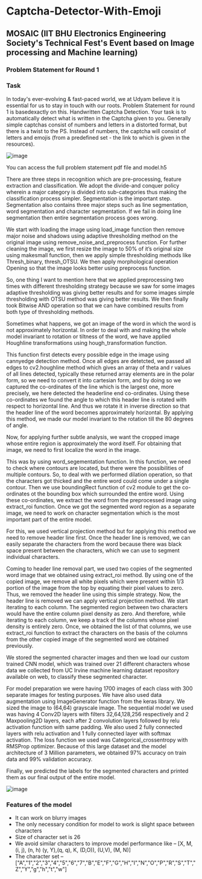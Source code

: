 # Captcha-Detector-With-Emoji
## MOSAIC (IIT BHU Electronics Engineering Society's Technical Fest's Event based on Image processing and Machine learning)
### Problem Statement for Round 1 
### Task 
In today's ever-evolving & fast-paced world, we at Udyam 
believe it is essential for us to stay in touch with our roots. Problem Statement for round 1 is basedexactly on this. Handwritten Captcha Detection. Your task is to automatically detect what is written in the Captcha given to you. Generally simple captchas consist of numbers and letters in a distorted format, but there is a twist to the PS. Instead of numbers, the captcha will consist of letters and emojis (from a predefined set - the link to which is given in the resources). 

![image](https://user-images.githubusercontent.com/77714299/163320925-650e1f62-7410-473c-8bfa-f4fe603520a4.png)

You can access the full problem statement pdf file and model.h5

There are three steps in recognition which are pre-processing, feature extraction and classification.
We adopt the divide-and conquer policy wherein a major category is divided into sub-categories thus making the classification process simpler. 
Segmentation is the important step. Segmentation also contains three major steps such as line segmentation, word segmentation and character segmentation. If we fail in doing line segmentation then entire segmentation process goes wrong.


We start with loading the image using load_image function then remove major noise and shadows using adaptive thresholding method on the original image using remove_noise_and_preprocess function. For further cleaning the image, we first resize the image to 50% of it’s original size using makesmall function, then we apply simple thresholding methods like Thresh_binary, thresh_OTSU. We then apply morphological operation Opening so that the image looks better using preprocess function. 


So, one thing I want to mention here that we applied preprocessing two times with different thresholding strategy because we saw for some images adaptive thresholding was giving better results and for some images simple thresholding with OTSU method was giving better results. We then finally took Bitwise AND operation so that we can have combined results from both type of thresholding methods.

Sometimes what happens, we got an image of the word in which the word is not approximately horizontal. In order to deal with and making the whole model invariant to rotation or tiltness of the word, we have applied Houghline transformations using hough_transformation function.


This function first detects every possible edge in the image using cannyedge detection method. Once all edges are detetcted, we passed all edges to cv2.houghline method which gives an array of theta and r values of all lines detected, typically these returned array elements are in the polar form, so we need to convert it into cartesian form, and by doing so we captured the co-ordinates of the line which is the largest one, more precisely, we here detected the headerline end co-ordinates. Using these co-ordinates we found the angle to which this header line is rotated with respect to horizontal line. And thus we rotate it in inverse direction so that the header line of the word becomes approximately horizontal. By applying this method, we made our model invariant to the rotation till the 80 degrees of angle.

Now, for applying further subtle analysis, we want the cropped image whose entire region is approximately the word itself. For obtaining that image, we need to first localize the word in the image. 

This was by using word_segementation function. In this function, we need to check where contours are located, but there were the possibilities of multiple contours. So, to deal with we performed dilation operation, so that the characters got thicked and the entire word could come under a single contour.
Then we use boundingRect function of cv2 module to get the co-ordinates ot the bounding box which surrounded the entire word. Using these co-ordinates, we extract the word from the preprocessed image using extract_roi function.
Once we got the segmented word region as a separate image, we need to work on character segmentation which is the most important part of the entire model.


For this, we used vertical projection method but for applying this method we need to remove header line first. Once the header line is removed, we can easily separate the characters from the word because there was black space present between the characters, which we can use to segment individual characters.

Coming to header line removal part, we used two copies of the segmented word image that we obtained using extract_roi method. By using one of the copied image, we remove all white pixels which were present within 1/3 portion of the image from the top by equating their pixel values to zero. Thus, we removed the header line using this simple strategy. Now, the header line is removed we can apply vertical projection method. We start iterating to each column. The segmented region between two characters would have the entire column pixel density as zero. And therefore, while iterating to each column, we keep a track of the columns whose pixel density is entirely zero. Once, we obtained the list of that columns, we use extract_roi function to extract the characters on the basis of the columns from the other copied image of the segmented word we obtained previously.

We stored the segmented character images and then we load our custom trained CNN model, which was trained over 21 different characters whose data we collected from UC Irvine machine learning dataset repository available on web, to classify these segmented character.

For model preparation we were having 1700 images of each class with 300 separate images for testing purposes. We have also used data augmentation using ImageGenerator function from the keras library. We sized the image to (64,64) grayscale image. The sequential model we used was having 4 Conv2D layers with filters 32,64,128,256 respectively and 2 Maxpooling2D layers, each after 2 convolution layers followed by relu activation function with same padding. We also used 2 fully connected layers with relu activation and 1 fully connected layer with softmax activation. The loss function we used was Categorical_crossentropy with RMSProp optimizer.
Because of this large dataset and the model architecture of 3 Million parameters, we obtained 97% accuracy on train data and 99% validation accuracy.

Finally, we predicted the labels for the segmented characters and printed them as our final output of the entire model.

![image](https://user-images.githubusercontent.com/77714299/163319503-043bb2f9-173a-46ad-85a8-6c9152a9e67f.png)

### Features of the model 
 - It can work on blurry images 
 - The only necessary condition for model to work is slight space between characters
 - Size of character set is 26
 - We avoid similar characters to improve model performance like –
    [X, M, (i, j), (n, h) (y, Y),(q, q), K, (D,O)), (U,V), (M, N)]
 - The character set – 
      ["A","1","2","3","4","5","6","7","B","E","F","G","H","I","N","O","P","R","S","T","Z","Y","g","h","t","w"]
